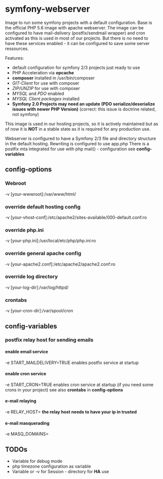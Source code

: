 # symfony-webserver

Image to run some symfony projects with a default configuration. Base is the official PHP 5.6 image with apache webserver.
The image can be configured to have mail-delivery (postfix/sendmail wrapper) and cron activated as this is used in most of our projects. But there is no need to have these services enabled - it can be configured to save some server ressources.

Features:
* default configuration for symfony 2/3 projects just ready to use
* PHP Acceleration via __opcache__
* __composer__ installed in /usr/bin/composer
* _GIT-Client_ for use with composer
* _ZIP/UNZIP_ for use with composer
* _MYSQL_ and _PDO_ enabled
* _MYSQL Client packages_ installed
* __Symfony 2.0 Projects may need an update (PDO serialize/deserialize issues with newer PHP Version)__ (correct: this issue is doctrine related, not symfony)

This image is used in our hosting projects, so it is actively maintained but as of now it is __NOT__ in a stable state as it is required for any production use.

Webserver is configured to have a Symfony 2/3 file and directory structure in the default hosting. Rewriting is configured to use app.php
There is a postfix mta integrated for use with php mail() - configuration see __config-variables__


## config-options

### Webroot
-v [your-wwwroot]:/var/www/html/
### override default hosting config
-v [your-vhost-conf]:/etc/apache2/sites-available/000-default.conf:ro
### override php.ini
-v [your-php.ini]:/usr/local/etc/php/php.ini:ro
### override general apache config 
-v [your-apache2.conf]:/etc/apache2/apache2.conf:ro
### override log directory
-v [your-log-dir]:/var/log/httpd/ 
### crontabs
-v [your-cron-dir]:/var/spool/cron

## config-variables
### postfix relay host for sending emails
#### enable email service
-e START_MAILDELIVERY=TRUE enables postfix service at startup
#### enable cron service
-e START_CRON=TRUE enables cron service at startup (if you need some crons in your project)
see also __crontabs__ in __config-options__ 
#### e-mail relaying 
-e RELAY_HOST=<relay>
__the relay host needs to have your ip in trusted__
#### e-mail masquerading
-e MASQ_DOMAINS=<masq domains>


## TODOs
* Variable for debug mode
* php timezone configuration as variable
* Variable or -v for Session - directory for __HA__ use
